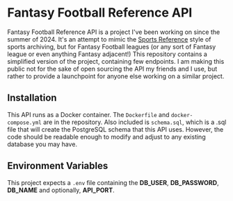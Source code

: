 # Fantasy Football Reference API

Fantasy Football Reference API is a project I've been working on since the summer of 2024. It's an attempt to mimic the [Sports Reference](https://www.sports-reference.com/?utm_source=pfr&utm_medium=sr_xsite&utm_campaign=2023_01_srnav&__hstc=223721476.50912e0c0460e9e7bf8f30fb95a57dc7.1731401264892.1731401264892.1731401264892.1&__hssc=223721476.1.1731401264892&__hsfp=2117850730) style of sports archiving, but for Fantasy Football leagues (or any sort of Fantasy league or even anything Fantasy adjacent!) This repository contains a simplified version of the project, containing few endpoints. I am making this public not for the sake of open sourcing the API my friends and I use, but rather to provide a launchpoint for anyone else working on a similar project.

## Installation 
This API runs as a Docker container. The `Dockerfile` and `docker-compose.yml` are in the repository. Also included is `schema.sql`, which is a .sql file that will create the PostgreSQL schema that this API uses. However, the code should be readable enough to modify and adjust to any existing database you may have.

## Environment Variables
This project expects a `.env` file containing the **DB_USER**, **DB_PASSWORD**, **DB_NAME** and optionally, **API_PORT**.